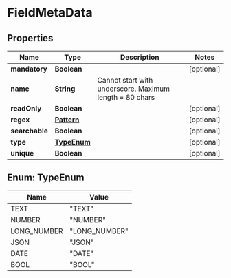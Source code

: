 
# FieldMetaData

## Properties
Name | Type | Description | Notes
------------ | ------------- | ------------- | -------------
**mandatory** | **Boolean** |  |  [optional]
**name** | **String** | Cannot start with underscore. Maximum length &#x3D; 80 chars | 
**readOnly** | **Boolean** |  |  [optional]
**regex** | [**Pattern**](Pattern.md) |  |  [optional]
**searchable** | **Boolean** |  |  [optional]
**type** | [**TypeEnum**](#TypeEnum) |  |  [optional]
**unique** | **Boolean** |  |  [optional]


<a name="TypeEnum"></a>
## Enum: TypeEnum
Name | Value
---- | -----
TEXT | &quot;TEXT&quot;
NUMBER | &quot;NUMBER&quot;
LONG_NUMBER | &quot;LONG_NUMBER&quot;
JSON | &quot;JSON&quot;
DATE | &quot;DATE&quot;
BOOL | &quot;BOOL&quot;



